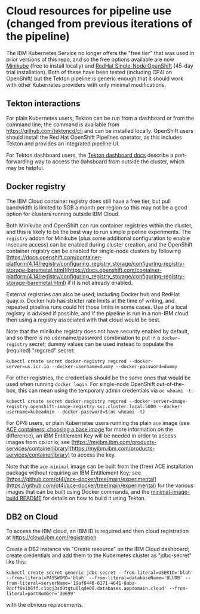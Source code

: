 # Cloud resources for pipeline use (changed from previous iterations of the pipeline)

The IBM Kubernetes Service no longer offers the "free tier" that was used in prior versions
of this repo, and so the free options available are now [Minikube](https://minikube.sigs.k8s.io/docs/) 
(free to install locally) and [RedHat Single-Node OpenShift](https://www.redhat.com/en/blog/meet-single-node-openshift-our-smallest-openshift-footprint-edge-architectures)
(45-day trial installation). Both of these have been tested (including CP4i on OpenShift) but
the Tekton pipeline is generic enough that it should work with other Kubernetes providers with
only minimal modifications.

## Tekton interactions

For plain Kubernetes users, Tekton can be run from a dashboard or from the command line; 
the command is available from https://github.com/tektoncd/cli and can be installed locally.
OpenShift users should install the Red Hat OpenShift Pipelines operator, as this includes
Tekton and provides an integrated pipeline UI.

For Tekton dashboard users, the [Tekton dashboard docs](https://tekton.dev/docs/dashboard/install/#using-kubectl-port-forward) 
describe a port-forwarding way to access the dahsboard from outside the cluster, which may
be helpful.

## Docker registry

The IBM Cloud container registry does still have a free tier, but pull bandwidth is limited to
5GB a month per region so this may not be a good option for clusters running outside IBM Cloud. 

Both Minikube and OpenShift can run container registries within the cluster, and this is 
likely to be the best way to run simple pipeline experiments. The `registry` addon for Minikube
(plus some additional configuration to enable insecure access) can be enabled during cluster 
creation, and the OpenShift container registry can be enabled for single-node clusters by 
following [https://docs.openshift.com/container-platform/4.14/registry/configuring_registry_storage/configuring-registry-storage-baremetal.html](https://docs.openshift.com/container-platform/4.14/registry/configuring_registry_storage/configuring-registry-storage-baremetal.html)
if it is not already enabled.

External registries can also be used, including Docker hub and RedHat quay.io. Docker hub
has stricter rate limits at the time of writing, and repeated pipeline runs could hit those
limits in some cases. Use of a local registry is advised if possible, and if the pipeline
is run in a non-IBM cloud then using a registry associated with that cloud would be best.

Note that the minikube registry does not have security enabled by default, and so there is
no username/password combination to put in a `docker-registry` secret; dummy values can be
used instead to populate the (required) "regcred" secret:
```
kubectl create secret docker-registry regcred --docker-server=us.icr.io --docker-username=dummy --docker-password=dummy
```

For other registries, the credentials should be the same ones that would be used when running
`docker login`. For single-node OpenShift out-of-the-box, this can mean using the temporary 
admin credentials via `oc whoami -t`:
```
kubectl create secret docker-registry regcred --docker-server=image-registry.openshift-image-registry.svc.cluster.local:5000 --docker-username=kubeadmin --docker-password=$(oc whoami -t)
```

For CP4i users, or plain Kubernetes users running the plain `ace` image 
(see [ACE containers: choosing a base image](https://community.ibm.com/community/user/integration/blogs/trevor-dolby/2024/02/05/ace-containers-choosing-a-base-image) 
for more information on the difference), an IBM Entitlement Key will be needed in order to access 
images from cp.icr.io; see [https://myibm.ibm.com/products-services/containerlibrary](https://myibm.ibm.com/products-services/containerlibrary)
to access the key.

Note that the `ace-minimal` image can be built from the (free) ACE installation package without
requiring an IBM Entitlement Key; see [https://github.com/ot4i/ace-docker/tree/main/experimental](https://github.com/ot4i/ace-docker/tree/main/experimental)
for the various images that can be built using Docker commands, and the [minimal-image-build README](/tekton/minimal-image-build/README.md) 
for details on how to build it using Tekton.

## DB2 on Cloud

To access the IBM cloud, an IBM ID is required and then cloud registration at https://cloud.ibm.com/registration

Create a DB2 instance via "Create resource" on the IBM Cloud dashboard; create credentials and add them to the Kubernetes cluster as "jdbc-secret" like this:
```
kubectl create secret generic jdbc-secret --from-literal=USERID='blah' --from-literal=PASSWORD='blah' --from-literal=databaseName='BLUDB' --from-literal=serverName='19af6446-6171-4641-8aba-9dcff8e1b6ff.c1ogj3sd0tgtu0lqde00.databases.appdomain.cloud' --from-literal=portNumber='30699' 
```
with the obvious replacements.
